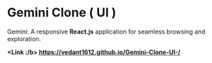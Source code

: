 <h1>Gemini Clone ( UI )</h1>
<p>Gemini: A responsive <b>React.js</b> application for seamless browsing and exploration.</p>

<b><Link :/b> https://vedant1612.github.io/Gemini-Clone-UI-/
